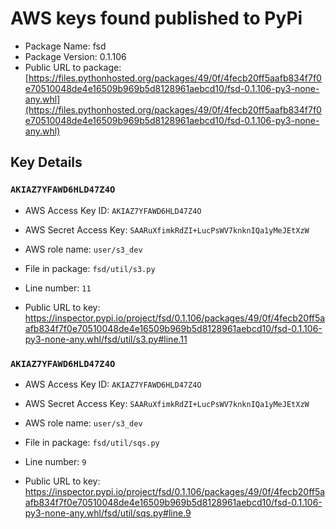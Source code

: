 # AWS keys found published to PyPi

* Package Name: fsd
* Package Version: 0.1.106
* Public URL to package: [https://files.pythonhosted.org/packages/49/0f/4fecb20ff5aafb834f7f0e70510048de4e16509b969b5d8128961aebcd10/fsd-0.1.106-py3-none-any.whl](https://files.pythonhosted.org/packages/49/0f/4fecb20ff5aafb834f7f0e70510048de4e16509b969b5d8128961aebcd10/fsd-0.1.106-py3-none-any.whl)

## Key Details

### `AKIAZ7YFAWD6HLD47Z4O`

* AWS Access Key ID: `AKIAZ7YFAWD6HLD47Z4O`
* AWS Secret Access Key: `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` 
* AWS role name: `user/s3_dev`
* File in package: `fsd/util/s3.py`
* Line number: `11`

* Public URL to key: https://inspector.pypi.io/project/fsd/0.1.106/packages/49/0f/4fecb20ff5aafb834f7f0e70510048de4e16509b969b5d8128961aebcd10/fsd-0.1.106-py3-none-any.whl/fsd/util/s3.py#line.11



### `AKIAZ7YFAWD6HLD47Z4O`

* AWS Access Key ID: `AKIAZ7YFAWD6HLD47Z4O`
* AWS Secret Access Key: `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` 
* AWS role name: `user/s3_dev`
* File in package: `fsd/util/sqs.py`
* Line number: `9`

* Public URL to key: https://inspector.pypi.io/project/fsd/0.1.106/packages/49/0f/4fecb20ff5aafb834f7f0e70510048de4e16509b969b5d8128961aebcd10/fsd-0.1.106-py3-none-any.whl/fsd/util/sqs.py#line.9



